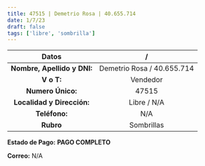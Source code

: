 ```yaml
---
title: 47515 | Demetrio Rosa | 40.655.714
date: 1/7/23
draft: false
tags: ['libre', 'sombrilla']
---
```


|          **Datos**          |              /             |
|:---------------------------:|:--------------------------:|
| **Nombre, Apellido y DNI:** | Demetrio Rosa / 40.655.714 |
|          **V o T:**         |          Vendedor          |
|      **Numero Único:**      |            47515           |
|  **Localidad y Dirección:** |         Libre / N/A        |
|        **Teléfono:**        |             N/A            |
|          **Rubro**          |         Sombrillas         |

**Estado de Pago:** **PAGO COMPLETO**

**Correo:** N/A
